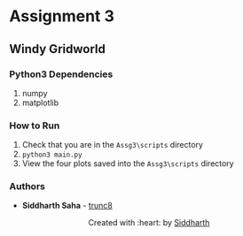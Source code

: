# Assignment 3

## Windy Gridworld

### Python3 Dependencies

1. numpy
2. matplotlib

### How to Run

1. Check that you are in the `Assg3\scripts` directory
2. `python3 main.py`
3. View the four plots saved into the `Assg3\scripts` directory

### Authors

* **Siddharth Saha** - [trunc8](https://github.com/trunc8)

<p align='center'>Created with :heart: by <a href="https://www.linkedin.com/in/sahasiddharth611/">Siddharth</a></p>